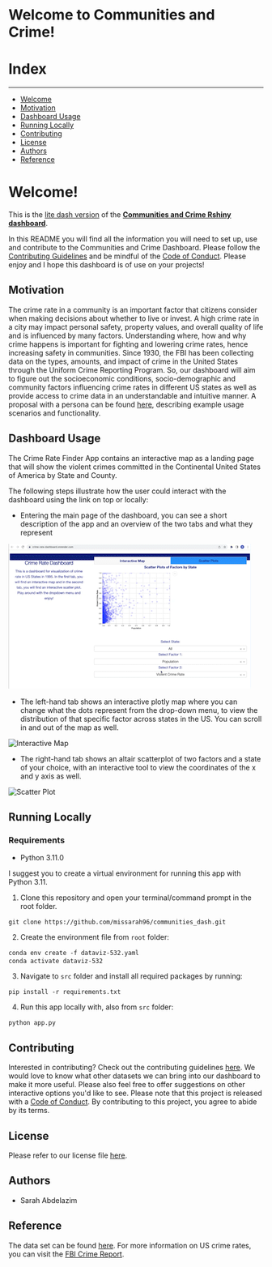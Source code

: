 # Welcome to Communities and Crime!

# Index
------------------------------------------------------------------------
-   [Welcome](#Welcome!)
-   [Motivation](#Motivation)
-   [Dashboard Usage](#Dashboard-Usage)
-   [Running Locally](#Running-Locally)
-   [Contributing](#Contributing)
-   [License](#License)
-   [Authors](#Authors)
-   [Reference](#Reference)

<!-- #region -->

# Welcome!
This is the [lite dash version](https://crime-rate-dashboard.onrender.com/) of the [**Communities and Crime Rshiny dashboard**](https://github.com/UBC-MDS/Communites_and_Crime_group8).

In this README you will find all the information you will need to set up, use and contribute to the Communities and Crime Dashboard. Please follow the [Contributing Guidelines](CONTRIBUTING.md) and be mindful of the [Code of Conduct](CODE_OF_CONDUCT.md). Please enjoy and I hope this dashboard is of use on your projects!


## Motivation

The crime rate in a community is an important factor that citizens consider when making decisions about whether to live or invest. A high crime rate in a city may impact personal safety, property values, and overall quality of life and is influenced by many factors. Understanding where, how and why crime happens is important for fighting and lowering crime rates, hence increasing safety in communities. Since 1930, the FBI has been collecting data on the types, amounts, and impact of crime in the United States through the Uniform Crime Reporting Program. So, our dashboard will aim to figure out the socioeconomic conditions, socio-demographic and community factors influencing crime rates in different US states as well as provide access to crime data in an understandable and intuitive manner. A proposal with a persona can be found [here](https://github.com/UBC-MDS/Communites_and_Crime_group8/blob/main/reports/proposal.md), describing example usage scenarios and functionality.


## Dashboard Usage

The Crime Rate Finder App contains an interactive map as a landing page that will show the violent crimes committed in the Continental United States of America by State and County.

The following steps illustrate how the user could interact with the dashboard using the link on top or locally:

- Entering the main page of the dashboard, you can see a short description of the app and an overview of the two tabs and what they represent

![Main](media/main_page.gif)

- The left-hand tab shows an interactive plotly map where you can change what the dots represent from the drop-down menu, to view the distribution of that specific factor across states in the US. You can scroll in and out of the map as well.

![Interactive Map](media/map_tab.gif)

- The right-hand tab shows an altair scatterplot of two factors and a state of your choice, with an interactive tool to view the coordinates of the x and y axis as well.

![Scatter Plot](media/scatter_tab.gif)


## Running Locally

### Requirements

* Python 3.11.0

I suggest you to create a virtual environment for running this app with Python 3.11. 
1) Clone this repository and open your terminal/command prompt in the root folder.

```
git clone https://github.com/missarah96/communities_dash.git

```
2) Create the environment file from `root` folder:

```
conda env create -f dataviz-532.yaml
conda activate dataviz-532

```

3) Navigate to `src` folder and install all required packages by running:
```
pip install -r requirements.txt
```

4) Run this app locally with, also from `src` folder:
```
python app.py
```

## Contributing

Interested in contributing? Check out the contributing guidelines [here](CONTRIBUTING.md). We would love to know what other datasets we can bring into our dashboard to make it more useful. Please also feel free to offer suggestions on other interactive options you'd like to see. Please note that this project is released with a [Code of Conduct](CODE_OF_CONDUCT.md). By contributing to this project, you agree to abide by its terms.

## License

Please refer to our license file [here](LICENSE.md).

## Authors

-   Sarah Abdelazim

## Reference

The data set can be found [here](https://archive.ics.uci.edu/ml/datasets/communities+and+crime). For more information on US crime rates, you can visit the [FBI Crime Report](https://ucr.fbi.gov/crime-in-the-u.s).
<!-- #endregion -->


